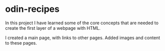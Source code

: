 # odin-recipes
In this project I have learned some of the core concepts that are needed to create the first layer of a webpage with HTML.

I created a main page, with links to other pages. Added images and content to these pages.